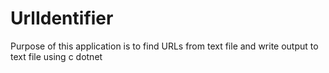 # UrlIdentifier
Purpose of this application is to find URLs from text file and write output to text file using c dotnet
